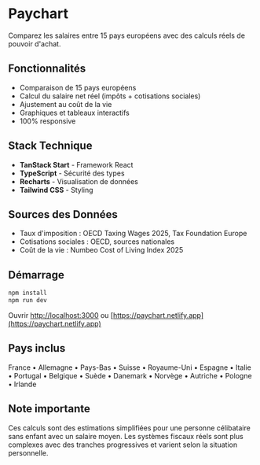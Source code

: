 # Paychart

Comparez les salaires entre 15 pays européens avec des calculs réels de pouvoir d'achat.

## Fonctionnalités

- Comparaison de 15 pays européens
- Calcul du salaire net réel (impôts + cotisations sociales)
- Ajustement au coût de la vie
- Graphiques et tableaux interactifs
- 100% responsive

## Stack Technique

- **TanStack Start** - Framework React
- **TypeScript** - Sécurité des types
- **Recharts** - Visualisation de données
- **Tailwind CSS** - Styling

## Sources des Données

- Taux d'imposition : OECD Taxing Wages 2025, Tax Foundation Europe
- Cotisations sociales : OECD, sources nationales
- Coût de la vie : Numbeo Cost of Living Index 2025

## Démarrage

```bash
npm install
npm run dev
```

Ouvrir [http://localhost:3000](http://localhost:3000)
ou [https://paychart.netlify.app](https://paychart.netlify.app)

## Pays inclus

France • Allemagne • Pays-Bas • Suisse • Royaume-Uni • Espagne • Italie • Portugal • Belgique • Suède • Danemark • Norvège • Autriche • Pologne • Irlande

## Note importante

Ces calculs sont des estimations simplifiées pour une personne célibataire sans enfant avec un salaire moyen. Les systèmes fiscaux réels sont plus complexes avec des tranches progressives et varient selon la situation personnelle.
